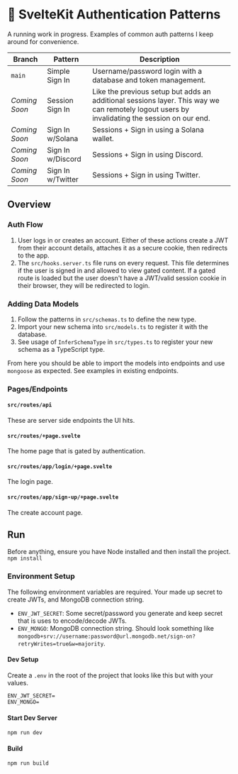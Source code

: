 # 🔐 SvelteKit Authentication Patterns
A running work in progress. Examples of common auth patterns I keep around for convenience.

| Branch | Pattern | Description |
|-|-|-|
| `main` | Simple Sign In | Username/password login with a database and token management. |
| *Coming Soon* | Session Sign In | Like the previous setup but adds an additional sessions layer. This way we can remotely logout users by invalidating the session on our end.|
|  *Coming Soon* | Sign In w/Solana | Sessions + Sign in using a Solana wallet. |
|  *Coming Soon* | Sign In w/Discord | Sessions + Sign in using Discord. |
|  *Coming Soon* | Sign In w/Twitter | Sessions + Sign in using Twitter. |

## Overview
### Auth Flow
1. User logs in or creates an account. Either of these actions create a JWT from their account details, attaches it as a secure cookie, then redirects to the app.
2. The `src/hooks.server.ts` file runs on every request. This file determines if the user is signed in and allowed to view gated content. If a gated route is loaded but the user doesn't have a JWT/valid session cookie in their browser, they will be redirected to login.

### Adding Data Models
1. Follow the patterns in `src/schemas.ts` to define the new type.
2. Import your new schema into `src/models.ts` to register it with the database.
3. See usage of `InferSchemaType` in `src/types.ts` to register your new schema as a TypeScript type.

From here you should be able to import the models into endpoints and use `mongoose` as expected. See examples in existing endpoints.

### Pages/Endpoints
#### `src/routes/api`
These are server side endpoints the UI hits.

#### `src/routes/+page.svelte`
The home page that is gated by authentication. 

#### `src/routes/app/login/+page.svelte`
The login page. 

#### `src/routes/app/sign-up/+page.svelte`
The create account page. 


## Run
Before anything, ensure you have Node installed and then install the project.
`npm install`

### Environment Setup
The following environment variables are required. Your made up secret to create JWTs, and MongoDB connection string.

- `ENV_JWT_SECRET`: Some secret/password you generate and keep secret that is uses to encode/decode JWTs.
- `ENV_MONGO`: MongoDB connection string. Should look something like `mongodb+srv://username:password@url.mongodb.net/sign-on?retryWrites=true&w=majority`.

#### Dev Setup
Create a `.env` in the root of the project that looks like this but with your values.
```
ENV_JWT_SECRET=
ENV_MONGO=
```

#### Start Dev Server
`npm run dev`

#### Build
`npm run build`

